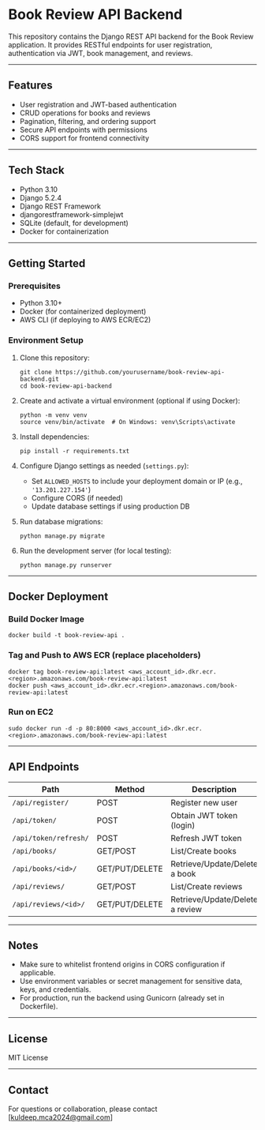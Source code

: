 # Book Review API Backend

This repository contains the Django REST API backend for the Book Review application. It provides RESTful endpoints for user registration, authentication via JWT, book management, and reviews.

---

## Features

- User registration and JWT-based authentication
- CRUD operations for books and reviews
- Pagination, filtering, and ordering support
- Secure API endpoints with permissions
- CORS support for frontend connectivity

---

## Tech Stack

- Python 3.10
- Django 5.2.4
- Django REST Framework
- djangorestframework-simplejwt
- SQLite (default, for development)
- Docker for containerization

---

## Getting Started

### Prerequisites

- Python 3.10+
- Docker (for containerized deployment)
- AWS CLI (if deploying to AWS ECR/EC2)

### Environment Setup

1. Clone this repository:

    ```
    git clone https://github.com/yourusername/book-review-api-backend.git
    cd book-review-api-backend
    ```

2. Create and activate a virtual environment (optional if using Docker):

    ```
    python -m venv venv
    source venv/bin/activate  # On Windows: venv\Scripts\activate
    ```

3. Install dependencies:

    ```
    pip install -r requirements.txt
    ```

4. Configure Django settings as needed (`settings.py`):

   - Set `ALLOWED_HOSTS` to include your deployment domain or IP (e.g., `'13.201.227.154'`)
   - Configure CORS (if needed)
   - Update database settings if using production DB

5. Run database migrations:

    ```
    python manage.py migrate
    ```

6. Run the development server (for local testing):

    ```
    python manage.py runserver
    ```

---

## Docker Deployment

### Build Docker Image

```
docker build -t book-review-api .
```

### Tag and Push to AWS ECR (replace placeholders)

```
docker tag book-review-api:latest <aws_account_id>.dkr.ecr.<region>.amazonaws.com/book-review-api:latest
docker push <aws_account_id>.dkr.ecr.<region>.amazonaws.com/book-review-api:latest
```

### Run on EC2

```
sudo docker run -d -p 80:8000 <aws_account_id>.dkr.ecr.<region>.amazonaws.com/book-review-api:latest
```

---

## API Endpoints

| Path                 | Method | Description               |
|----------------------|--------|---------------------------|
| `/api/register/`      | POST   | Register new user          |
| `/api/token/`         | POST   | Obtain JWT token (login)   |
| `/api/token/refresh/` | POST   | Refresh JWT token          |
| `/api/books/`         | GET/POST | List/Create books         |
| `/api/books/<id>/`    | GET/PUT/DELETE | Retrieve/Update/Delete a book |
| `/api/reviews/`       | GET/POST | List/Create reviews       |
| `/api/reviews/<id>/`  | GET/PUT/DELETE | Retrieve/Update/Delete a review |

---

## Notes

- Make sure to whitelist frontend origins in CORS configuration if applicable.
- Use environment variables or secret management for sensitive data, keys, and credentials.
- For production, run the backend using Gunicorn (already set in Dockerfile).

---

## License

MIT License

---

## Contact

For questions or collaboration, please contact [kuldeep.mca2024@gmail.com]

